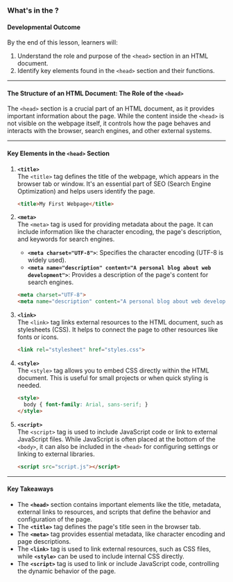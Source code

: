 ### **What's in the <head>?**

#### **Developmental Outcome**
By the end of this lesson, learners will:
1. Understand the role and purpose of the `<head>` section in an HTML document.
2. Identify key elements found in the `<head>` section and their functions.

---

#### **The Structure of an HTML Document: The Role of the `<head>`**

The `<head>` section is a crucial part of an HTML document, as it provides important information about the page. While the content inside the `<head>` is not visible on the webpage itself, it controls how the page behaves and interacts with the browser, search engines, and other external systems.

---

#### **Key Elements in the `<head>` Section**

1. **`<title>`**  
   The `<title>` tag defines the title of the webpage, which appears in the browser tab or window. It's an essential part of SEO (Search Engine Optimization) and helps users identify the page.
   ```html
   <title>My First Webpage</title>
   ```

2. **`<meta>`**  
   The `<meta>` tag is used for providing metadata about the page. It can include information like the character encoding, the page's description, and keywords for search engines.
   - **`<meta charset="UTF-8">`**: Specifies the character encoding (UTF-8 is widely used).
   - **`<meta name="description" content="A personal blog about web development">`**: Provides a description of the page's content for search engines.
   ```html
   <meta charset="UTF-8">
   <meta name="description" content="A personal blog about web development">
   ```

3. **`<link>`**  
   The `<link>` tag links external resources to the HTML document, such as stylesheets (CSS). It helps to connect the page to other resources like fonts or icons.
   ```html
   <link rel="stylesheet" href="styles.css">
   ```

4. **`<style>`**  
   The `<style>` tag allows you to embed CSS directly within the HTML document. This is useful for small projects or when quick styling is needed.
   ```html
   <style>
     body { font-family: Arial, sans-serif; }
   </style>
   ```

5. **`<script>`**  
   The `<script>` tag is used to include JavaScript code or link to external JavaScript files. While JavaScript is often placed at the bottom of the `<body>`, it can also be included in the `<head>` for configuring settings or linking to external libraries.
   ```html
   <script src="script.js"></script>
   ```

---

#### **Key Takeaways**

- The **`<head>`** section contains important elements like the title, metadata, external links to resources, and scripts that define the behavior and configuration of the page.
- The **`<title>`** tag defines the page's title seen in the browser tab.
- The **`<meta>`** tag provides essential metadata, like character encoding and page descriptions.
- The **`<link>`** tag is used to link external resources, such as CSS files, while **`<style>`** can be used to include internal CSS directly.
- The **`<script>`** tag is used to link or include JavaScript code, controlling the dynamic behavior of the page.